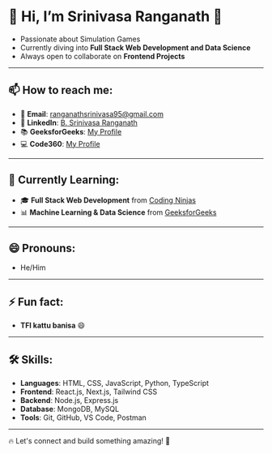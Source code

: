 # 👋 Hi, I’m **Srinivasa Ranganath** 🚀  

- Passionate about Simulation Games
- Currently diving into **Full Stack Web Development and Data Science**  
- Always open to collaborate on **Frontend Projects**  

---

## 📫 How to reach me:  
- 📧 **Email**: [ranganathsrinivasa95@gmail.com](mailto:ranganathsrinivasa95@gmail.com)  
- 💼 **LinkedIn**: [B. Srinivasa Ranganath](https://www.linkedin.com/in/b-srinivasa-ranganath-b3562b329)  
- 📚 **GeeksforGeeks**: [My Profile](https://www.geeksforgeeks.org/user/srininivasa_ranganath/)
- 💻 **Code360**: [My Profile](https://www.naukri.com/code360/profile/topgun)  

---

## 📖 Currently Learning:  
- 🎓 **Full Stack Web Development** from [Coding Ninjas](https://www.codingninjas.com/)  
- 📊 **Machine Learning & Data Science** from [GeeksforGeeks](https://www.geeksforgeeks.org/)  

---

## 😄 Pronouns:  
- He/Him  

---

## ⚡ Fun fact:  
- **TFI kattu banisa** 😄  

---

## 🛠️ Skills:  
- **Languages**: HTML, CSS, JavaScript, Python, TypeScript  
- **Frontend**: React.js, Next.js, Tailwind CSS  
- **Backend**: Node.js, Express.js  
- **Database**: MongoDB, MySQL  
- **Tools**: Git, GitHub, VS Code, Postman  

---

🔥 Let's connect and build something amazing! 🚀  
